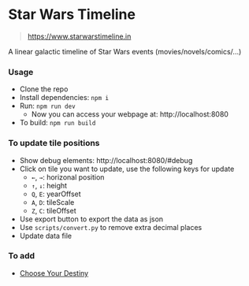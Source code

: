 # Star Wars Timeline
> https://www.starwarstimeline.in

A linear galactic timeline of Star Wars events (movies/novels/comics/...)

### Usage

- Clone the repo
- Install dependencies: `npm i`
- Run: `npm run dev`
  - Now you can access your webpage at: http://localhost:8080
- To build: `npm run build`

### To update tile positions

- Show debug elements: http://localhost:8080/#debug
- Click on tile you want to update, use the following keys for update
  - `←`, `→`: horizonal position
  - `↑`, `↓`: height
  - `Q`, `E`: yearOffset
  - `A`, `D`: tileScale
  - `Z`, `C`: tileOffset
- Use export button to export the data as json
- Use `scripts/convert.py` to remove extra decimal places
- Update data file

### To add

- [Choose Your Destiny](https://starwars.fandom.com/wiki/Star_Wars:_Choose_Your_Destiny)
